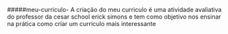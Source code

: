 #####meu-curriculo-
A criação do meu curriculo é uma atividade avaliativa do professor da cesar school erick simons e tem como objetivo nos ensinar na prática como criar um curriculo mais interessante 
